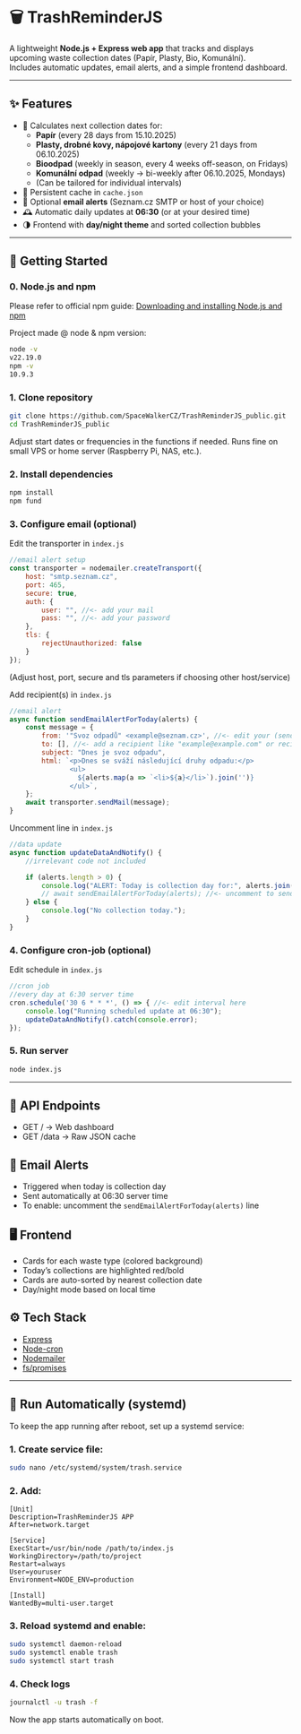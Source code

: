 # 🗑️ TrashReminderJS

A lightweight **Node.js + Express web app** that tracks and displays upcoming waste collection dates (Papír, Plasty, Bio, Komunální).  
Includes automatic updates, email alerts, and a simple frontend dashboard.

---

## ✨ Features
- 📅 Calculates next collection dates for:
  - **Papír** (every 28 days from 15.10.2025)
  - **Plasty, drobné kovy, nápojové kartony** (every 21 days from 06.10.2025)
  - **Bioodpad** (weekly in season, every 4 weeks off-season, on Fridays)
  - **Komunální odpad** (weekly → bi-weekly after 06.10.2025, Mondays)
  - (Can be tailored for individual intervals)
- 💾 Persistent cache in `cache.json`
- 📧 Optional **email alerts** (Seznam.cz SMTP or host of your choice)
- 🕰️ Automatic daily updates at **06:30** (or at your desired time)
- 🌗 Frontend with **day/night theme** and sorted collection bubbles

---

## 🚀 Getting Started

### 0. Node.js and npm
Please refer to official npm guide: [Downloading and installing Node.js and npm](https://docs.npmjs.com/downloading-and-installing-node-js-and-npm)

Project made @ node & npm version:
```bash
node -v
v22.19.0
npm -v
10.9.3
```

### 1. Clone repository
```bash
git clone https://github.com/SpaceWalkerCZ/TrashReminderJS_public.git
cd TrashReminderJS_public
```
Adjust start dates or frequencies in the functions if needed.
Runs fine on small VPS or home server (Raspberry Pi, NAS, etc.).

### 2. Install dependencies
```bash
npm install
npm fund
```

### 3. Configure email (optional)
Edit the transporter in `index.js`
```js
//email alert setup
const transporter = nodemailer.createTransport({
    host: "smtp.seznam.cz",
    port: 465,
    secure: true,
    auth: {
        user: "", //<- add your mail
        pass: "", //<- add your password
    },
    tls: {
        rejectUnauthorized: false
    }
});
```
(Adjust host, port, secure and tls parameters if choosing other host/service)

Add recipient(s) in `index.js`
```js
//email alert
async function sendEmailAlertForToday(alerts) {
    const message = {
        from: '"Svoz odpadů" <example@seznam.cz>', //<- edit your (sender) mail
        to: [], //<- add a recipient like "example@example.com" or recipients like ["example@example.com", "example2@example.com"]
        subject: "Dnes je svoz odpadu",
        html: `<p>Dnes se sváží následující druhy odpadu:</p>
               <ul>
                 ${alerts.map(a => `<li>${a}</li>`).join('')}
               </ul>`,
    };
    await transporter.sendMail(message);
}
```

Uncomment line in `index.js`
```js
//data update
async function updateDataAndNotify() {
    //irrelevant code not included

    if (alerts.length > 0) {
        console.log("ALERT: Today is collection day for:", alerts.join(", "));
        // await sendEmailAlertForToday(alerts); //<- uncomment to send mails
    } else {
        console.log("No collection today.");
    }
}
```

### 4. Configure cron-job (optional)
Edit schedule in `index.js`
```js
//cron job
//every day at 6:30 server time
cron.schedule('30 6 * * *', () => { //<- edit interval here
    console.log("Running scheduled update at 06:30");
    updateDataAndNotify().catch(console.error);
});
```

### 5. Run server
```bash
node index.js
```

---

## 📂 API Endpoints
- GET / -> Web dashboard
- GET /data -> Raw JSON cache


## 🔔 Email Alerts
- Triggered when today is collection day
- Sent automatically at 06:30 server time
- To enable: uncomment the `sendEmailAlertForToday(alerts)` line

## 🖥️ Frontend
- Cards for each waste type (colored background)
- Today’s collections are highlighted red/bold
- Cards are auto-sorted by nearest collection date
- Day/night mode based on local time

## ⚙️ Tech Stack
- [Express](https://expressjs.com/)
- [Node-cron](https://github.com/node-cron/node-cron)
- [Nodemailer](https://nodemailer.com/)
- [fs/promises](https://nodejs.org/api/fs.html#fspromises)

---

## 🔄 Run Automatically (systemd)
To keep the app running after reboot, set up a systemd service:
### 1. Create service file:
```bash
sudo nano /etc/systemd/system/trash.service
```
### 2. Add:
```shell
[Unit]
Description=TrashReminderJS APP
After=network.target

[Service]
ExecStart=/usr/bin/node /path/to/index.js
WorkingDirectory=/path/to/project
Restart=always
User=youruser
Environment=NODE_ENV=production

[Install]
WantedBy=multi-user.target
```
### 3. Reload systemd and enable:
```bash
sudo systemctl daemon-reload
sudo systemctl enable trash
sudo systemctl start trash
```
### 4. Check logs
```bash
journalctl -u trash -f
```
Now the app starts automatically on boot.
